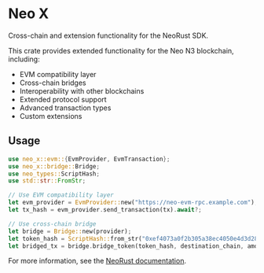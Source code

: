 # Neo X

Cross-chain and extension functionality for the NeoRust SDK.

This crate provides extended functionality for the Neo N3 blockchain, including:

- EVM compatibility layer
- Cross-chain bridges
- Interoperability with other blockchains
- Extended protocol support
- Advanced transaction types
- Custom extensions

## Usage

```rust
use neo_x::evm::{EvmProvider, EvmTransaction};
use neo_x::bridge::Bridge;
use neo_types::ScriptHash;
use std::str::FromStr;

// Use EVM compatibility layer
let evm_provider = EvmProvider::new("https://neo-evm-rpc.example.com");
let tx_hash = evm_provider.send_transaction(tx).await?;

// Use cross-chain bridge
let bridge = Bridge::new(provider);
let token_hash = ScriptHash::from_str("0xef4073a0f2b305a38ec4050e4d3d28bc40ea63f5").unwrap();
let bridged_tx = bridge.bridge_token(token_hash, destination_chain, amount).await?;
```

For more information, see the [NeoRust documentation](https://docs.rs/neo3).
